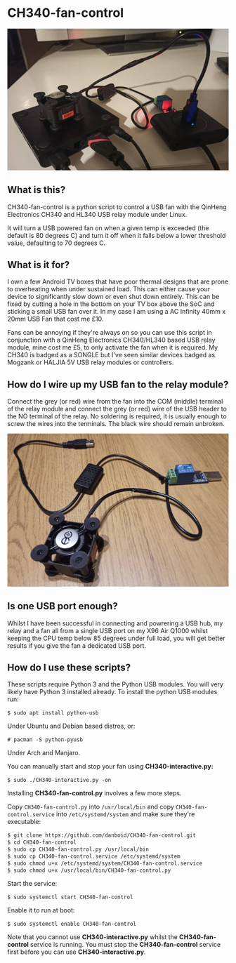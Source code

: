 # CH340-fan-control

![X96 Air with an AC Infinity USB fan](https://github.com/danboid/CH340-fan-control/blob/main/X96-Air+fan.jpg)


## What is this?

CH340-fan-control is a python script to control a USB fan with the QinHeng Electronics CH340 and HL340 USB relay module under Linux.

It will turn a USB powered fan on when a given temp is exceeded (the default is 80 degrees C) and turn it off when it falls below a lower threshold value, defaulting to 70 degrees C.


## What is it for?

I own a few Android TV boxes that have poor thermal designs that are prone to overheating when under sustained load. This can either cause your device to significantly slow down or even shut down entirely. This can be fixed by cutting a hole in the bottom on your TV box above the SoC and sticking a small USB fan over it. In my case I am using a AC Infinity 40mm x 20mm USB Fan that cost me £10.

Fans can be annoying if they're always on so you can use this script in conjunction with a QinHeng Electronics CH340/HL340 based USB relay module, mine cost me £5, to only activate the fan when it is required. My CH340 is badged as a SONGLE but I've seen similar devices badged as Mogzank or HALJIA 5V USB relay modules or controllers.


## How do I wire up my USB fan to the relay module?

Connect the grey (or red) wire from the fan into the COM (middle) terminal of the relay module and connect the grey (or red) wire of the USB header to the NO terminal of the relay. No soldering is required, it is usually enough to screw the wires into the terminals. The black wire should remain unbroken.

![Relay and USB fan](https://github.com/danboid/CH340-fan-control/blob/main/CH340+fan.jpg)


## Is one USB port enough?

Whilst I have been successful in connecting and powrering a USB hub, my relay and a fan all from a single USB port on my X96 Air Q1000 whilst keeping the CPU temp below 85 degrees under full load, you will get better results if you give the fan a dedicated USB port.


## How do I use these scripts?

These scripts require Python 3 and the Python USB modules. You will very likely have Python 3 installed already. To install the python USB modules run:

```
$ sudo apt install python-usb
```
Under Ubuntu and Debian based distros, or:

```
# pacman -S python-pyusb
```

Under Arch and Manjaro.

You can manually start and stop your fan using **CH340-interactive.py:**

```
$ sudo ./CH340-interactive.py -on
```

Installing **CH340-fan-control.py** involves a few more steps.

Copy `CH340-fan-control.py` into `/usr/local/bin` and copy `CH340-fan-control.service` into `/etc/systemd/system` and make sure they're executable:

```
$ git clone https://github.com/danboid/CH340-fan-control.git
$ cd CH340-fan-control
$ sudo cp CH340-fan-control.py /usr/local/bin
$ sudo cp CH340-fan-control.service /etc/systemd/system
$ sudo chmod u+x /etc/systemd/system/CH340-fan-control.service
$ sudo chmod u+x /usr/local/bin/CH340-fan-control.py
```

Start the service:

```
$ sudo systemctl start CH340-fan-control
```

Enable it to run at boot:

```
$ sudo systemctl enable CH340-fan-control
``` 

Note that you cannot use **CH340-interactive.py** whilst the **CH340-fan-control** service is running. You must stop the **CH340-fan-control** service first before you can use **CH340-interactive.py**.
